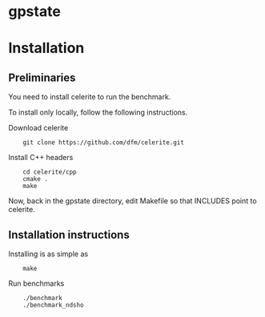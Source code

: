 # gpstate

Installation
=============

Preliminaries
---------------

You need to install celerite to run the benchmark.

To install only locally, follow the following instructions.

Download celerite

        git clone https://github.com/dfm/celerite.git

Install C++ headers

        cd celerite/cpp
        cmake .
        make

Now, back in the gpstate directory,
edit Makefile so that INCLUDES point to celerite.

Installation instructions
--------------------------

Installing is as simple as 
        
        make

Run benchmarks

        ./benchmark
        ./benchmark_ndsho
